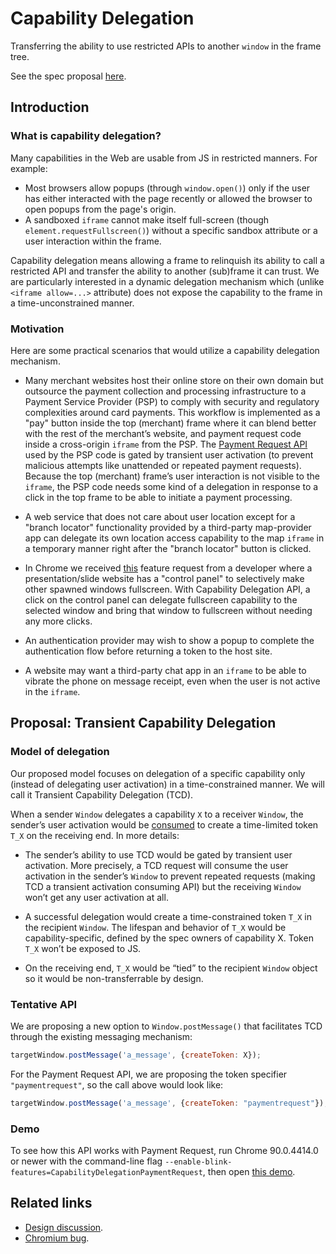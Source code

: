 # Capability Delegation
Transferring the ability to use restricted APIs to another `window` in the frame
tree.

See the spec proposal
[here](https://wicg.github.io/capability-delegation/spec.html).

## Introduction

### What is capability delegation?

Many capabilities in the Web are usable from JS in restricted manners.  For
example:
- Most browsers allow popups (through `window.open()`) only if the user has
  either interacted with the page recently or allowed the browser to open popups
  from the page's origin.
- A sandboxed `iframe` cannot make itself full-screen (though
  `element.requestFullscreen()`) without a specific sandbox attribute or a user
  interaction within the frame.

Capability delegation means allowing a frame to relinquish its ability to call a
restricted API and transfer the ability to another (sub)frame it can trust.  We
are particularly interested in a dynamic delegation mechanism which (unlike
`<iframe allow=...>` attribute) does not expose the capability to the frame in
a time-unconstrained manner.


### Motivation

Here are some practical scenarios that would utilize a capability delegation
mechanism.

- Many merchant websites host their online store on their own domain but
  outsource the payment collection and processing infrastructure to a Payment
  Service Provider (PSP) to comply with security and regulatory complexities
  around card payments.  This workflow is implemented as a "pay" button
  inside the top (merchant) frame where it can blend better with the rest of the
  merchant’s website, and payment request code inside a cross-origin `iframe`
  from the PSP.  The [Payment Request
  API](https://w3c.github.io/payment-request) used by the PSP code is gated by
  transient user activation (to prevent malicious attempts like unattended or
  repeated payment requests).  Because the top (merchant) frame’s user
  interaction is not visible to the `iframe`, the PSP code needs some kind of a
  delegation in response to a click in the top frame to be able to initiate a
  payment processing.

- A web service that does not care about user location except for a "branch
  locator" functionality provided by a third-party map-provider app can delegate
  its own location access capability to the map `iframe` in a temporary manner
  right after the "branch locator" button is clicked.

- In Chrome we received
  [this](https://bugs.chromium.org/p/chromium/issues/detail?id=931966#c5)
  feature request from a developer where a presentation/slide website has a
  "control panel" to selectively make other spawned windows fullscreen.  With
  Capability Delegation API, a click on the control panel can delegate
  fullscreen capability to the selected window and bring that window to
  fullscreen without needing any more clicks.

- An authentication provider may wish to show a popup to complete the
  authentication flow before returning a token to the host site.

- A website may want a third-party chat app in an `iframe` to be able to vibrate
  the phone on message receipt, even when the user is not active in the
  `iframe`.


## Proposal: Transient Capability Delegation

### Model of delegation

Our proposed model focuses on delegation of a specific capability only (instead
of delegating user activation) in a time-constrained manner.  We will call it
Transient Capability Delegation (TCD).

When a sender `Window` delegates a capability `X` to a receiver `Window`, the
sender’s user activation would be
[consumed](https://html.spec.whatwg.org/multipage/interaction.html#consume-user-activation)
to create a time-limited token `T_X` on the receiving end.  In more details:

- The sender’s ability to use TCD would be gated by transient user activation.
  More precisely, a TCD request will consume the user activation in the sender’s
  `Window` to prevent repeated requests (making TCD a transient activation
  consuming API) but the receiving `Window` won’t get any user activation at all.

- A successful delegation would create a time-constrained token `T_X` in the
  recipient `Window`.  The lifespan and behavior of `T_X` would be
  capability-specific, defined by the spec owners of capability X.  Token `T_X`
  won’t be exposed to JS.

- On the receiving end, `T_X` would be “tied” to the recipient `Window` object
  so it would be non-transferrable by design.


### Tentative API

We are proposing a new option to `Window.postMessage()` that facilitates TCD
through the existing messaging mechanism:

```javascript
targetWindow.postMessage('a_message', {createToken: X});
```

For the Payment Request API, we are proposing the token specifier
`"paymentrequest"`, so the call above would look like:

```javascript
targetWindow.postMessage('a_message', {createToken: "paymentrequest"});
```

### Demo

To see how this API works with Payment Request, run Chrome 90.0.4414.0 or newer
with the command-line flag
`--enable-blink-features=CapabilityDelegationPaymentRequest`, then open [this
demo](https://wicg.github.io/capability-delegation/example/payment-request/).


## Related links

- [Design discussion](https://docs.google.com/document/d/1IYN0mVy7yi4Afnm2Y0uda0JH8L2KwLgaBqsMVLMYXtk).
- [Chromium bug](https://crbug.com/1130558).
